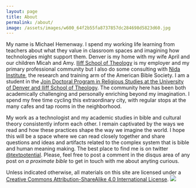 ```yaml
---
layout: page
title: About
permalink: /about/
image: /assets/images/w600_64f2b55fa8737857dc284698d5823d60.jpg
---
```


My name is Michael Hemenway. I spend my working life learning from teachers about what they value in classroom spaces and imagining how technologies might support them. Denver is my home with my wife April and our children Micah and Amy. [Iliff School of Theology](http://www.iliff.edu) is my employer and my primary professional community but I also do some consulting with [Nida Institute](http://www.nidainstitute.org), the research and training arm of the American Bible Society. I am a student in the [Join Doctoral Program in Religious Studies at the University of Denver and Iliff School of Theology](http://www.du.edu/duiliffjoint/). The community here has been both academically challenging and personally enriching beyond my imagination. I spend my free time cycling this extraordinary city, with regular stops at the many cafes and tap rooms in the neighborhood.

My work as a technologist and my academic studies in bible and cultural theory consistently inform each other. I remain captivated by the ways we read and how these practices shape the way we imagine the world. I hope this will be a space where we can read closely together and share questions and ideas and artifacts related to the complex system that is bible and human meaning making. The best place to find me is on twitter [@textpotential](https://twitter.com/textpotential). Please, feel free to post a comment in the disqus area of any post on *a proximate bible* to get in touch with me about anyting curious.

Unless indicated otherwise, all materials on this site are licensed under a [Creative Commons Attribution-ShareAlike 4.0 International License](http://creativecommons.org/licenses/by-sa/4.0/).
![]({{site.baseurl}}/assets/images/w600_64f2b55fa8737857dc284698d5823d60.jpg)
